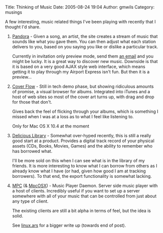 Title: Thinking of Music
Date: 2005-08-24 19:04
Author: gmwils
Category: musings

A few interesting, music related things I've been playing with recently
that I thought I'd share.

1.  [Pandora][] - Given a song, an artist, the site creates a stream of
    music that sounds like what you gave them. You can then adjust what
    each station delivers to you, based on you saying you like or
    dislike a particular track.

    Currently in invitation only preview mode, send them [an
    email][Pandora] and you might be lucky. It is a great way to
    discover new music. Downside is that it is based on a very good AJAX
    style web interface, which means getting it to play through my
    Airport Express isn't fun. But then it is a preview...

2.  [Cover Flow][] - Still in tech demo phase, but showing ridiculous
    amounts of promise, a visual browser for albums. Integrated into
    iTunes and a host of web sites so most of the cover art turns up,
    with drag and drop for those that don't.

    Gives back the feel of flicking through your albums, which is
    something I missed when I was at a loss as to what I feel like
    listening to.

    Only for Mac OS X 10.4 at the moment

3.  [Delicious Library][] - Somewhat over-hyped recently, this is still
    a really good start at a product. Provides a digital track record of
    your physical assets (CDs, Books, Movies, Games) and the ability to
    remember who has borrowed what.

    I'll be more sold on this when I can see what is in the library of
    my friends. It is more interesting to know what I can borrow from
    others as I already know what I have (or had, given how good I am at
    tracking borrowers). To that end, the export functionality is
    somewhat lacking.

4.  [MPC][] (& [MpcOSX][]) - Music Player Daemon. Server side music
    player with a host of clients. Incredibly useful if you want to set
    up a server somewhere with all of your music that can be controlled
    from just about any type of client.

    The existing clients are still a bit alpha in terms of feel, but the
    idea is solid.

    See [linux.ars][] for a bigger write up (towards end of post).


  [Pandora]: http://www.pandora.com/
  [Cover Flow]: http://www.steelskies.com/article/36/coverflow-tech-demo
  [Delicious Library]: http://www.delicious-monster.com/
  [MPC]: http://www.musicpd.org/info.shtml
  [MpcOSX]: http://www.musicpd.org/MpcOSX.shtml
  [linux.ars]: http://arstechnica.com/columns/linux/linux-20050822.ars
